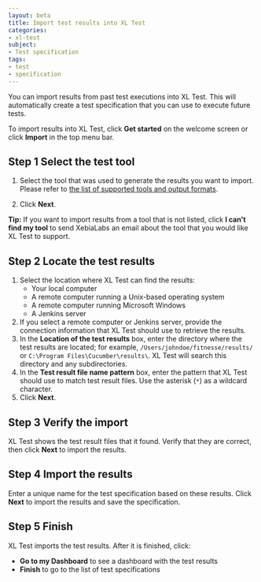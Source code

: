 ```yaml
---
layout: beta
title: Import test results into XL Test
categories:
- xl-test
subject:
- Test specification
tags:
- test
- specification
---
```


You can import results from past test executions into XL Test. This will automatically create a test specification that you can use to execute future tests.

To import results into XL Test, click **Get started** on the welcome screen or click **Import** in the top menu bar.

## Step 1 Select the test tool

1. Select the tool that was used to generate the results you want to import. Please refer to [the list of supported tools and output formats](/xl-test/concept/supported-test-tools-and-output-formats.html).

1. Click **Next**.

**Tip:** If you want to import results from a tool that is not listed, click **I can't find my tool** to send XebiaLabs an email about the tool that you would like XL Test to support.

## Step 2 Locate the test results

1. Select the location where XL Test can find the results:
    * Your local computer
    * A remote computer running a Unix-based operating system
    * A remote computer running Microsoft Windows
    * A Jenkins server
1. If you select a remote computer or Jenkins server, provide the connection information that XL Test should use to retrieve the results.
1. In the **Location of the test results** box, enter the directory where the test results are located; for example, `/Users/johndoe/fitnesse/results/` or `C:\Program Files\Cucumber\results\`. XL Test will search this directory and any subdirectories.
1. In the **Test result file name pattern** box, enter the pattern that XL Test should use to match test result files. Use the asterisk (`*`) as a wildcard character.
1. Click **Next**.

## Step 3 Verify the import

XL Test shows the test result files that it found. Verify that they are correct, then click **Next** to import the results.

## Step 4 Import the results

Enter a unique name for the test specification based on these results. Click **Next** to import the results and save the specification.

## Step 5 Finish

XL Test imports the test results. After it is finished, click:

* **Go to my Dashboard** to see a dashboard with the test results
* **Finish** to go to the list of test specifications
